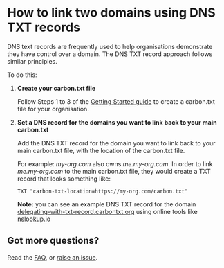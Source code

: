 # How to link two domains using DNS TXT records

DNS text records are frequently used to help organisations demonstrate they have control over a domain. The DNS TXT record approach follows similar principles.

To do this:

1. **Create your carbon.txt file**

   Follow Steps 1 to 3 of the [Getting Started guide](https://carbontxt.org/quickstart) to create a carbon.txt file for your organisation.

2. **Set a DNS record for the domains you want to link back to your main carbon.txt**

   Add the DNS TXT record for the domain you want to link back to your main carbon.txt file, with the location of the carbon.txt file.

   For example: _my-org.com_ also owns _me.my-org.com_. In order to link _me.my-org.com_ to the main carbon.txt file, they would create a TXT record that looks something like:

   ```DNS
   TXT "carbon-txt-location=https://my-org.com/carbon.txt"
   ```

   **Note:** you can see an example DNS TXT record for the domain [delegating-with-txt-record.carbontxt.org](https://delegating-with-txt-record.carbontxt.org) using online tools like [nslookup.io](https://www.nslookup.io/domains/delegating-with-txt-record.carbontxt.org/dns-records/txt/)

## Got more questions?

Read the [FAQ](/faq/FAQ.md), or [raise an issue](https://github.com/thegreenwebfoundation/carbon.txt/issues).
